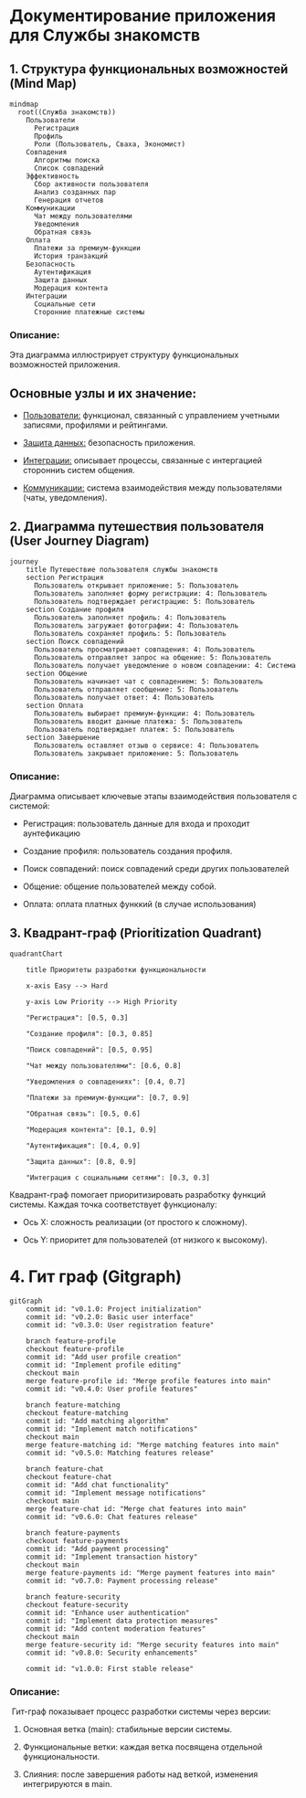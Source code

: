 # Документирование приложения для Службы знакомств

## 1. Структура функциональных возможностей (Mind Map)

```mermaid
mindmap
  root((Служба знакомств))
    Пользователи
      Регистрация
      Профиль
      Роли (Пользователь, Сваха, Экономист)
    Совпадения
      Алгоритмы поиска
      Список совпадений
    Эффективность
      Сбор активности пользователя
      Анализ созданных пар
      Генерация отчетов
    Коммуникации
      Чат между пользователями
      Уведомления
      Обратная связь
    Оплата
      Платежи за премиум-функции
      История транзакций
    Безопасность
      Аутентификация
      Защита данных
      Модерация контента
    Интеграции
      Социальные сети
      Сторонние платежные системы
```

### Описание:

Эта диаграмма иллюстрирует структуру функциональных возможностей приложения.

## Основные узлы и их значение:

* <u>Пользователи:</u> функционал, связанный с управлением учетными записями, профилями и рейтингами.

* <u>Защита данных:</u> безопасность приложения.

* <u>Интеграции:</u> описывает процессы, связанные с интергацией сторонниъ систем общения.

* <u>Коммуникации:</u> система взаимодействия между пользователями (чаты, уведомления).





## 2. Диаграмма путешествия пользователя (User Journey Diagram)
```mermaid
journey
    title Путешествие пользователя службы знакомств
    section Регистрация
      Пользователь открывает приложение: 5: Пользователь
      Пользователь заполняет форму регистрации: 4: Пользователь
      Пользователь подтверждает регистрацию: 5: Пользователь
    section Создание профиля
      Пользователь заполняет профиль: 4: Пользователь
      Пользователь загружает фотографии: 4: Пользователь
      Пользователь сохраняет профиль: 5: Пользователь
    section Поиск совпадений
      Пользователь просматривает совпадения: 4: Пользователь
      Пользователь отправляет запрос на общение: 5: Пользователь
      Пользователь получает уведомление о новом совпадении: 4: Система
    section Общение
      Пользователь начинает чат с совпадением: 5: Пользователь
      Пользователь отправляет сообщение: 5: Пользователь
      Пользователь получает ответ: 4: Пользователь
    section Оплата
      Пользователь выбирает премиум-функции: 4: Пользователь
      Пользователь вводит данные платежа: 5: Пользователь
      Пользователь подтверждает платеж: 5: Пользователь
    section Завершение
      Пользователь оставляет отзыв о сервисе: 4: Пользователь
      Пользователь закрывает приложение: 5: Пользователь
```
### Описание:

Диаграмма описывает ключевые этапы взаимодействия пользователя с системой:

* Регистрация: пользователь данные для входа и проходит аунтефикацию

* Создание профиля: пользователь создания профиля.

* Поиск совпадений: поиск совпадений среди других пользователей

* Общение: общение пользователей между собой.

* Оплата: оплата платных функкий (в случае использования)


## 3. Квадрант-граф (Prioritization Quadrant)

```mermaid
quadrantChart

    title Приоритеты разработки функциональности

    x-axis Easy --> Hard

    y-axis Low Priority --> High Priority

    "Регистрация": [0.5, 0.3]

    "Создание профиля": [0.3, 0.85]

    "Поиск совпадений": [0.5, 0.95]

    "Чат между пользователями": [0.6, 0.8]

    "Уведомления о совпадениях": [0.4, 0.7]

    "Платежи за премиум-функции": [0.7, 0.9]

    "Обратная связь": [0.5, 0.6]

    "Модерация контента": [0.1, 0.9]

    "Аутентификация": [0.4, 0.9]

    "Защита данных": [0.8, 0.9]

    "Интеграция с социальными сетями": [0.3, 0.3]
```
Квадрант-граф помогает приоритизировать разработку функций системы. Каждая точка соответствует функционалу:

* Ось X: сложность реализации (от простого к сложному).

* Ось Y: приоритет для пользователей (от низкого к высокому).




# 4. Гит граф (Gitgraph)

```mermaid
gitGraph
    commit id: "v0.1.0: Project initialization"
    commit id: "v0.2.0: Basic user interface"
    commit id: "v0.3.0: User registration feature"
    
    branch feature-profile
    checkout feature-profile
    commit id: "Add user profile creation"
    commit id: "Implement profile editing"
    checkout main
    merge feature-profile id: "Merge profile features into main"
    commit id: "v0.4.0: User profile features"
    
    branch feature-matching
    checkout feature-matching
    commit id: "Add matching algorithm"
    commit id: "Implement match notifications"
    checkout main
    merge feature-matching id: "Merge matching features into main"
    commit id: "v0.5.0: Matching features release"
    
    branch feature-chat
    checkout feature-chat
    commit id: "Add chat functionality"
    commit id: "Implement message notifications"
    checkout main
    merge feature-chat id: "Merge chat features into main"
    commit id: "v0.6.0: Chat features release"
    
    branch feature-payments
    checkout feature-payments
    commit id: "Add payment processing"
    commit id: "Implement transaction history"
    checkout main
    merge feature-payments id: "Merge payment features into main"
    commit id: "v0.7.0: Payment processing release"
    
    branch feature-security
    checkout feature-security
    commit id: "Enhance user authentication"
    commit id: "Implement data protection measures"
    commit id: "Add content moderation features"
    checkout main
    merge feature-security id: "Merge security features into main"
    commit id: "v0.8.0: Security enhancements"
    
    commit id: "v1.0.0: First stable release"

```

### Описание:

 Гит-граф показывает процесс разработки системы через версии:

1. Основная ветка (main): стабильные версии системы.

2. Функциональные ветки: каждая ветка посвящена отдельной функциональности.

3. Слияния: после завершения работы над веткой, изменения интегрируются в main.
